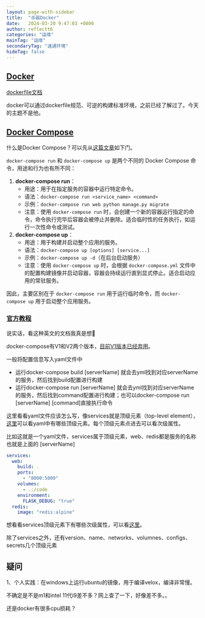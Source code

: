 ```yaml
---
layout: page-with-sidebar
title:  "杀器Docker"
date:   2024-03-20 9:47:03 +0800
author: reflectt6
categories: "运维"
mainTag: "运维"
secondaryTag: "速通环境"
hideTag: false
---
```


## [Docker](https://docs.docker.com/manuals/)

[dockerfile文档](https://docs.docker.com/reference/dockerfile/)

docker可以通过dockerfile规范、可逆的构建标准环境，之前已经了解过了。今天的主题不是他。



## [Docker Compose](https://docs.docker.com/compose/compose-file/)

什么是Docker Compose？可以先从[这篇文章](https://www.freecodecamp.org/chinese/news/what-is-docker-compose-how-to-use-it/)如下门。

`docker-compose run` 和 `docker-compose up` 是两个不同的 Docker Compose 命令，用途和行为也有所不同：

1. **docker-compose run**：
   - 用途：用于在指定服务的容器中运行特定命令。
   - 语法：`docker-compose run <service_name> <command>`
   - 示例：`docker-compose run web python manage.py migrate`
   - 注意：使用 `docker-compose run` 时，会创建一个新的容器运行指定的命令，命令执行完毕后容器会被停止并删除。适合临时性的任务执行，如运行一次性命令或测试。
2. **docker-compose up**：
   - 用途：用于构建并启动整个应用的服务。
   - 语法：`docker-compose up [options] [service...]`
   - 示例：`docker-compose up -d`（在后台启动服务）
   - 注意：使用 `docker-compose up` 时，会根据 `docker-compose.yml` 文件中的配置构建镜像并启动容器，容器会持续运行直到显式停止。适合启动应用的常驻服务。

因此，主要区别在于 `docker-compose run` 用于运行临时命令，而 `docker-compose up` 用于启动整个应用服务。



### [官方教程](https://docs.docker.com/compose/compose-file/05-services/)

说实话，看这种英文的文档我真是想🤮

docker-compose有V1和V2两个版本，[目前V1版本已经弃用](https://docs.docker.com/compose/migrate/)。

一般将配置信息写入yaml文件中

- 运行docker-compose build [serverName] 就会去yml找到对应serverName的服务，然后找到build配置进行构建
- 运行docker-compose run [serverName] 就会去yml找到对应serverName的服务，然后找到command配置进行构建；也可以docker-compose run [serverName] [command]直接执行命令

这里看看yaml文件应该怎么写，像services就是顶级元素（top-level element），[这里](https://docs.docker.com/compose/compose-file/)可以看yaml中有哪些顶级元素。每个顶级元素点进去可以看次级属性。

比如这就是一个yaml文件，services属于顶级元素，web、redis都是服务的名称也就是上面的 [serverName]

```yaml
services:
  web:
    build: .
    ports:
      - "8000:5000"
    volumes:
      - .:/code
    environment:
      FLASK_DEBUG: "true"
  redis:
    image: "redis:alpine"
```

想看看services顶级元素下有哪些次级属性，可以看[这里](https://docs.docker.com/compose/compose-file/05-services/)。

除了services之外，还有version、name、networks、volumnes、configs、secrets几个顶级元素



## 疑问

1、个人实践：在windows上运行ubuntu的镜像，用于编译velox，编译非常慢。

不确定是不是m1和intel 11代i9差不多？网上查了一下，好像差不多。。

还是docker有很多cpu损耗？















